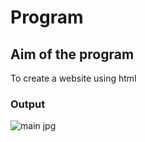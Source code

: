 # Program

## Aim of the program
To create a website using html

### Output
![main jpg](https://github.com/user-attachments/assets/7e7da9e9-ad40-4137-9b39-04d9d3047db8)
